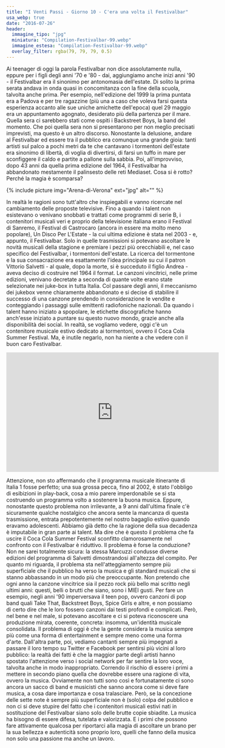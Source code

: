 ```yaml
---
title: "I Venti Passi - Giorno 10 - C'era una volta il Festivalbar"
usa_webp: true
date: "2016-07-26"
header:
  immagine_tipo: "jpg"
  miniatura: "Compilation-Festivalbar-99.webp"
  immagine_estesa: "Compilation-Festivalbar-99.webp"
  overlay_filter: rgba(79, 79, 79, 0.5)
---
```


Ai teenager di oggi la parola Festivalbar non dice assolutamente nulla, eppure per i figli degli anni '70 e '80 - dai, aggiungiamo anche inizi anni '90 - il Festivalbar era il sinonimo per antonomasia dell'estate. Di solito la prima serata andava in onda quasi in concomitanza con la fine della scuola, talvolta anche prima. Per esempio, nell'edizione del 1999 la prima puntata era a Padova e per tre ragazzine (più una a caso che voleva farsi questa esperienza accanto alle sue uniche amichette dell'epoca) quel 29 maggio era un appuntamento agognato, desiderato più della partenza per il mare. Quella sera ci sarebbero stati come ospiti i Backstreet Boys, la band del momento. Che poi quella sera non si presentarono per non meglio precisati imprevisti, ma questo è un altro discorso. Nonostante la delusione, andare al Festivalbar ed essere tra il pubblico era comunque una grande gioia: tanti artisti sul palco a pochi metri da te che cantavano i tormentoni dell'estate era sinonimo di libertà, di voglia di divertirsi, di farsi un tuffo in mare per sconfiggere il caldo e partite a pallone sulla sabbia. Poi, all'improvviso, dopo 43 anni da quella prima edizione del 1964, il Festivalbar ha abbandonato mestamente il palinsesto delle reti Mediaset. Cosa si è rotto? Perché la magia è scomparsa?

{% include picture img="Arena-di-Verona" ext="jpg" alt="" %}

In realtà le ragioni sono tutt'altro che inspiegabili e vanno ricercate nel cambiamento delle proposte televisive. Fino a quando i talent non esistevano o venivano snobbati e trattati come programmi di serie B, i contenitori musicali veri e proprio della televisione italiana erano il Festival di Sanremo, il Festival di Castrocaro (ancora in essere ma molto meno popolare), Un Disco Per L'Estate - la cui ultima edizione è stata nel 2003 - e, appunto, il Festivalbar. Solo in quelle trasmissioni si potevano ascoltare le novità musicali della stagione e premiare i pezzi più orecchiabili e, nel caso specifico del Festivalbar, i tormentoni dell'estate. La ricerca del tormentone e la sua consacrazione era esattamente l'idea principale su cui il patron Vittorio Salvetti - al quale, dopo la morte, si è succeduto il figlio Andrea - aveva deciso di costruire nel 1964 il format. Le canzoni vincitrici, nelle prime edizioni, venivano decretate a seconda di quante volte erano state selezionate nei juke-box in tutta Italia. Col passare degli anni, il meccanismo dei jukebox venne chiaramente abbandonato e si decise di stabilire il successo di una canzone prendendo in considerazione le vendite e conteggiando i passaggi sulle emittenti radiofoniche nazionali. Da quando i talent hanno iniziato a spopolare, le etichette discografiche hanno anch'esse iniziato a puntare su questo nuovo mondo, grazie anche alla disponibilità dei social. In realtà, se vogliamo vedere, oggi c'è un contenitore musicale estivo dedicato ai tormentoni, ovvero il Coca Cola Summer Festival. Ma, è inutile negarlo, non ha niente a che vedere con il buon caro Festivalbar.

<iframe width="560" height="315" src="https://www.youtube.com/embed/4y5CEKJBsys" frameborder="0" allow="accelerometer; autoplay; encrypted-media; gyroscope; picture-in-picture" allowfullscreen></iframe>

Attenzione, non sto affermando che il programma musicale itinerante di Italia 1 fosse perfetto; una sua grossa pecca, fino al 2002, è stato l'obbligo di esibizioni in play-back, cosa a mio parere imperdonabile se si sta costruendo un programma volto a sostenere la buona musica. Eppure, nonostante questo problema non irrilevante, a 9 anni dall'ultima finale c'è sicuramente qualche nostalgico che ancora sente la mancanza di questa trasmissione, entrata prepotentemente nel nostro bagaglio estivo quando eravamo adolescenti. Abbiamo già detto che la ragione della sua decadenza è imputabile in gran parte ai talent. Ma dire che è questo il problema che fa uscire il Coca Cola Summer Festival sconfitto clamorosamente nel confronto con il Festivalbar è riduttivo. Il problema è forse la conduzione? Non ne sarei totalmente sicura: la stessa Marcuzzi condusse diverse edizioni del programma di Salvetti dimostrandosi all'altezza del compito. Per quanto mi riguarda, il problema sta nell'atteggiamento sempre più superficiale che il pubblico ha verso la musica e gli standard musicali che si stanno abbassando in un modo più che preoccupante. Non pretendo che ogni anno la canzone vincitrice sia il pezzo rock più bello mai scritto negli ultimi anni: questi, belli o brutti che siano, sono i MIEI gusti. Per fare un esempio, negli anni '90 imperversava il teen pop, ovvero canzoni di pop band quali Take That, Backstreet Boys, Spice Girls e altre, e non possiamo di certo dire che le loro fossero canzoni dai testi profondi e complicati. Però, nel bene e nel male, si potevano ascoltare e ci si poteva riconoscere una produzione mirata, coerente, concreta: insomma, un'identità musicale consolidata. Il problema di oggi è che la gente considera la musica sempre più come una forma di entertainment e sempre meno come una forma d'arte. Dall'altra parte, poi, vediamo cantanti sempre più impegnati a passare il loro tempo su Twitter e Facebook per sentirsi più vicini al loro pubblico: la realtà dei fatti è che la maggior parte degli artisti hanno spostato l'attenzione verso i social network per far sentire la loro voce, talvolta anche in modo inappropriato. Correndo il rischio di essere i primi a mettere in secondo piano quella che dovrebbe essere una ragione di vita, ovvero la musica. Ovviamente non tutti sono così e fortunatamente ci sono ancora un sacco di band e musicisti che sanno ancora come si deve fare musica, a cosa dare importanza e cosa tralasciare. Però, se la concezione delle sette note è sempre più superficiale non è (solo) colpa del pubblico e non ci si deve stupire del fatto che i contenitori musicali estivi nati in sostituzione del Festivalbar siano solo delle brutte copie sbiadite. La musica ha bisogno di essere difesa, tutelata e valorizzata. E i primi che possono fare attivamente qualcosa per riportarci alla magia di ascoltare un brano per la sua bellezza e autenticità sono proprio loro, quelli che fanno della musica non solo una passione ma anche un lavoro.
